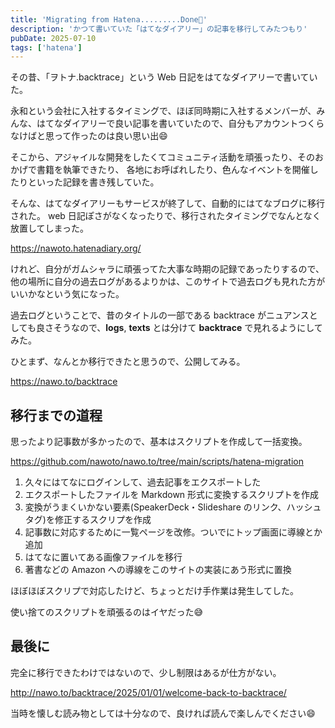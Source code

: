 ```yaml
---
title: 'Migrating from Hatena.........Done🤔'
description: 'かつて書いていた「はてなダイアリー」の記事を移行してみたつもり'
pubDate: 2025-07-10
tags: ['hatena']
---
```


その昔、「ヲトナ.backtrace」という Web 日記をはてなダイアリーで書いていた。

永和という会社に入社するタイミングで、ほぼ同時期に入社するメンバーが、みんな、はてなダイアリーで良い記事を書いていたので、自分もアカウントつくらなけばと思って作ったのは良い思い出😄

そこから、アジャイルな開発をしたくてコミュニティ活動を頑張ったり、そのおかげで書籍を執筆できたり、
各地にお呼ばれしたり、色んなイベントを開催したりといった記録を書き残していた。

そんな、はてなダイアリーもサービスが終了して、自動的にはてなブログに移行された。
web 日記ぽさがなくなったりで、移行されたタイミングでなんとなく放置してしまった。

https://nawoto.hatenadiary.org/

けれど、自分がガムシャラに頑張ってた大事な時期の記録であったりするので、他の場所に自分の過去ログがあるよりかは、このサイトで過去ログも見れた方がいいかなという気になった。

過去ログということで、昔のタイトルの一部である backtrace がニュアンスとしても良さそうなので、**logs**, **texts** とは分けて **backtrace** で見れるようにしてみた。

ひとまず、なんとか移行できたと思うので、公開してみる。

https://nawo.to/backtrace

## 移行までの道程

思ったより記事数が多かったので、基本はスクリプトを作成して一括変換。

https://github.com/nawoto/nawo.to/tree/main/scripts/hatena-migration

1. 久々にはてなにログインして、過去記事をエクスポートした
2. エクスポートしたファイルを Markdown 形式に変換するスクリプトを作成
3. 変換がうまくいかない要素(SpeakerDeck・Slideshare のリンク、ハッシュタグ)を修正するスクリプを作成
4. 記事数に対応するために一覧ページを改修。ついでにトップ画面に導線とか追加
5. はてなに置いてある画像ファイルを移行
6. 著書などの Amazon への導線をこのサイトの実装にあう形式に置換

ほぼほぼスクリプで対応したけど、ちょっとだけ手作業は発生してした。

使い捨てのスクリプトを頑張るのはイヤだった😅

## 最後に

完全に移行できたわけではないので、少し制限はあるが仕方がない。

http://nawo.to/backtrace/2025/01/01/welcome-back-to-backtrace/

当時を懐しむ読み物としては十分なので、良ければ読んで楽しんでください😄
